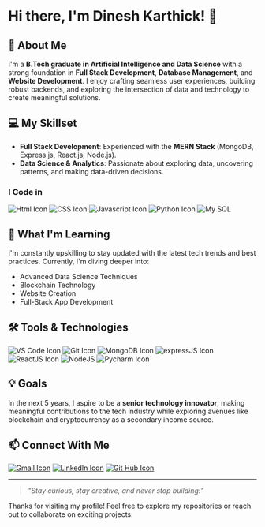 # Hi there, I'm Dinesh Karthick! 👋

## 🚀 About Me
I'm a **B.Tech graduate in Artificial Intelligence and Data Science** with a strong foundation in **Full Stack Development**, **Database Management**, and **Website Development**. I enjoy crafting seamless user experiences, building robust backends, and exploring the intersection of data and technology to create meaningful solutions. 

## 💻 My Skillset
- **Full Stack Development**: Experienced with the **MERN Stack** (MongoDB, Express.js, React.js, Node.js).
- **Data Science & Analytics**: Passionate about exploring data, uncovering patterns, and making data-driven decisions.
### I Code in
  ![Html Icon](https://img.icons8.com/color/48/html-5.png)
  ![CSS Icon](https://img.icons8.com/fluency/48/css3.png)
  ![Javascript Icon](https://img.icons8.com/color/48/javascript--v1.png)
  ![Python Icon](https://img.icons8.com/color/48/python--v1.png)
  ![My SQL](https://img.icons8.com/color/48/mysql-logo.png)

## 🌱 What I'm Learning
I'm constantly upskilling to stay updated with the latest tech trends and best practices. Currently, I'm diving deeper into:
- Advanced Data Science Techniques
- Blockchain Technology
- Website Creation
- Full-Stack App Development

## 🛠️ Tools & Technologies
  ![VS Code Icon](https://img.icons8.com/fluency/48/visual-studio.png)
  ![Git Icon](https://img.icons8.com/color/48/git.png)
  ![MongoDB Icon](https://img.icons8.com/color/48/mongo-db.png)
  ![expressJS Icon](https://img.icons8.com/office/40/express-js.png)
  ![ReactJS Icon](https://img.icons8.com/office/40/react.png)
  ![NodeJS](https://img.icons8.com/nolan/48/node-js.png)
  ![Pycharm Icon](https://img.icons8.com/color/48/pycharm--v2.png)

## 💡 Goals
In the next 5 years, I aspire to be a **senior technology innovator**, making meaningful contributions to the tech industry while exploring avenues like blockchain and cryptocurrency as a secondary income source.

## 📫 Connect With Me
[![Gmail Icon](https://img.shields.io/badge/Gmail-D14836?style=for-the-badge&logo=gmail&logoColor=white)](mailto:dkarthick307@gmail.com)        [![LinkedIn Icon](https://img.shields.io/badge/LinkedIn-0077B5?style=for-the-badge&logo=linkedin&logoColor=white)](https://www.linkedin.com/in/dinesh-karthick/)        [![Git Hub Icon](https://img.shields.io/badge/GitHub-100000?style=for-the-badge&logo=github&logoColor=white)](https://github.com/dine2004)

---

> _"Stay curious, stay creative, and never stop building!"_

Thanks for visiting my profile! Feel free to explore my repositories or reach out to collaborate on exciting projects.
